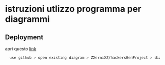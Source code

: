 
# istruzioni utlizzo programma per diagrammi




## Deployment

apri questo [link](https://app.diagrams.net/)

```bash
  use github > open existing diagram > ZXerniXZ/hackersGenProject > diagrams > file .drawio
```

